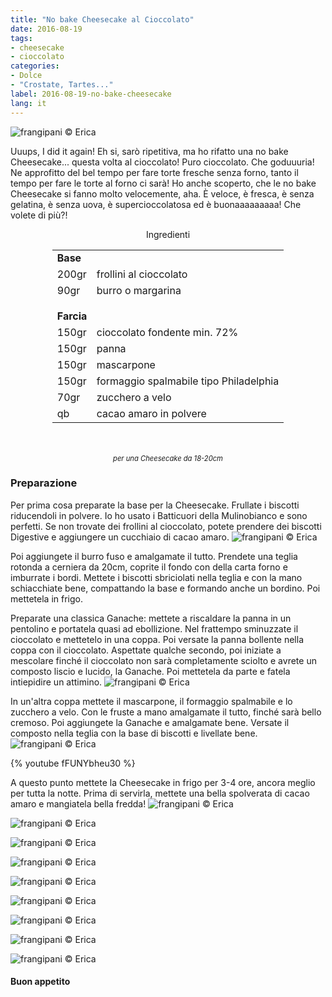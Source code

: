 ```yaml
---
title: "No bake Cheesecake al Cioccolato"
date: 2016-08-19
tags:
- cheesecake
- cioccolato
categories:
- Dolce
- "Crostate, Tartes..."
label: 2016-08-19-no-bake-cheesecake
lang: it
---
```

![](../2016-08-19-no-bake-cheesecake-al-cioccolato/header.jpg "frangipani © Erica")

Uuups, I did it again! Eh si, sarò ripetitiva, ma ho rifatto una no bake Cheesecake... questa volta al cioccolato! Puro cioccolato. Che goduuuria! Ne approfitto del bel tempo per fare torte fresche senza forno, tanto il tempo per fare le torte al forno ci sarà! Ho anche scoperto, che le no bake Cheesecake si fanno molto velocemente, aha. È veloce, è fresca, è senza gelatina, è senza uova, è supercioccolatosa ed è buonaaaaaaaaa! Che volete di più?!

<div id="wrapper" style="text-align: center">
  <div id="yourdiv" style="display: inline-block;">
    <div class="ingredients">
      <div class="ingredients-title">Ingredienti</div>
      <table>
        <tbody>
          <tr>
            <td colspan="2"><b>Base</b></td>
          </tr>
          <tr>
            <td>200gr</td>
            <td>frollini al cioccolato</td>
          </tr>
          <tr>
            <td>90gr</td>
            <td>burro o margarina</td>
          </tr>
          <tr style="height: 15px;"></tr>
          <tr>          
            <td colspan="2"><b>Farcia</b></td>
          </tr>      
          <tr>
            <td>150gr</td>
            <td>cioccolato fondente min. 72%</td>
          </tr>
          <tr>
            <td>150gr</td>
            <td>panna</td>
          </tr>
          <tr>
            <td>150gr</td>
            <td>mascarpone</td>
          </tr>
          <tr>
            <td>150gr</td>
            <td>formaggio spalmabile tipo Philadelphia</td>
          </tr>
          <tr>
            <td>70gr</td>
            <td>zucchero a velo</td>
          </tr>
          <tr>
            <td>qb</td>
            <td>cacao amaro in polvere</td>     
          </tr>
        </tbody>
      </table>
      <br></br>
      <i class="pull-right" style="font-size: 80%;">per una Cheesecake da 18-20cm</i>
    </div>
  </div>
</div>


<h3>
  <font color="grey">
    <i class="fa-solid fa-gears"></i>
  </font> Preparazione
</h3>

Per prima cosa preparate la base per la Cheesecake. Frullate i biscotti riducendoli in polvere. Io ho usato i Batticuori della Mulinobianco e sono perfetti. Se non trovate dei frollini al cioccolato, potete prendere dei biscotti Digestive e aggiungere un cucchiaio di cacao amaro. 
![](../2016-08-19-no-bake-cheesecake-al-cioccolato/biscotti.jpg "frangipani © Erica")

Poi aggiungete il burro fuso e amalgamate il tutto. Prendete una teglia rotonda a cerniera da 20cm, coprite il fondo con della carta forno e imburrate i bordi. Mettete i biscotti sbriciolati nella teglia e con la mano schiacchiate bene, compattando la base e formando anche un bordino. Poi mettetela in frigo.

Preparate una classica Ganache: mettete a riscaldare la panna in un pentolino e portatela quasi ad ebollizione. Nel frattempo sminuzzate il cioccolato e mettetelo in una coppa. Poi versate la panna bollente nella coppa con il cioccolato. Aspettate qualche secondo, poi iniziate a mescolare finché il cioccolato non sarà completamente sciolto e avrete un composto liscio e lucido, la Ganache. Poi mettetela da parte e fatela intiepidire un attimino.
![](../2016-08-19-no-bake-cheesecake-al-cioccolato/ganache.jpg "frangipani © Erica")

In un'altra coppa mettete il mascarpone, il formaggio spalmabile e lo zucchero a velo. Con le fruste a mano amalgamate il tutto, finché sarà bello cremoso. Poi aggiungete la Ganache e amalgamate bene. Versate il composto nella teglia con la base di biscotti e livellate bene.
![](../2016-08-19-no-bake-cheesecake-al-cioccolato/teglia.jpg "frangipani © Erica")

{% youtube fFUNYbheu30 %}

A questo punto mettete la Cheesecake in frigo per 3-4 ore, ancora meglio per tutta la notte. Prima di servirla, mettete una bella spolverata di cacao amaro e mangiatela bella fredda!
![](../2016-08-19-no-bake-cheesecake-al-cioccolato/risultato1.jpg "frangipani © Erica")

![](../2016-08-19-no-bake-cheesecake-al-cioccolato/risultato2.jpg "frangipani © Erica")

![](../2016-08-19-no-bake-cheesecake-al-cioccolato/risultato3.jpg "frangipani © Erica")

![](../2016-08-19-no-bake-cheesecake-al-cioccolato/risultato4.jpg "frangipani © Erica")

![](../2016-08-19-no-bake-cheesecake-al-cioccolato/risultato5.jpg "frangipani © Erica")

![](../2016-08-19-no-bake-cheesecake-al-cioccolato/risultato6.jpg "frangipani © Erica")

![](../2016-08-19-no-bake-cheesecake-al-cioccolato/risultato7.jpg "frangipani © Erica")

![](../2016-08-19-no-bake-cheesecake-al-cioccolato/risultato8.jpg "frangipani © Erica")

![](../2016-08-19-no-bake-cheesecake-al-cioccolato/risultato9.jpg "frangipani © Erica")



<h4>Buon appetito
  <font color="red">
    <i class="fa-regular fa-face-smile"></i>
  </font>
</h4>
